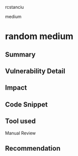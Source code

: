 rcstanciu

medium

# random medium

## Summary

## Vulnerability Detail

## Impact

## Code Snippet

## Tool used

Manual Review

## Recommendation
